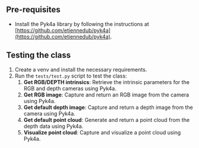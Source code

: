 ## Pre-requisites

* Install the Pyk4a library by following the instructions at [https://github.com/etiennedub/pyk4a](https://github.com/etiennedub/pyk4a).

## Testing the class

1. Create a venv and install the necessary requirements.
3. Run the `tests/test.py` script to test the class:
    1. **Get RGB/DEPTH intrinsics**: Retrieve the intrinsic parameters for the RGB and depth cameras using Pyk4a.
    2. **Get RGB image**: Capture and return an RGB image from the camera using Pyk4a.
    3. **Get default depth image**: Capture and return a depth image from the camera using Pyk4a.
    4. **Get default point cloud**: Generate and return a point cloud from the depth data using Pyk4a.
    5. **Visualize point cloud**: Capture and visualize a point cloud using Pyk4a.